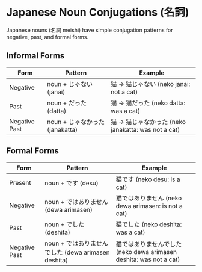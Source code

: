 # Japanese Noun Conjugations (名詞)

Japanese nouns (名詞 meishi) have simple conjugation patterns for negative, past, and formal forms.

## Informal Forms

| Form          | Pattern                         | Example                                             |
| ------------- | ------------------------------- | --------------------------------------------------- |
| Negative      | noun + じゃない (janai)         | 猫 → 猫じゃない (neko janai: not a cat)             |
| Past          | noun + だった (datta)           | 猫 → 猫だった (neko datta: was a cat)               |
| Negative Past | noun + じゃなかった (janakatta) | 猫 → 猫じゃなかった (neko janakatta: was not a cat) |

## Formal Forms

| Form          | Pattern                                             | Example                                                            |
| ------------- | --------------------------------------------------- | ------------------------------------------------------------------ |
| Present       | noun + です (desu)                                  | 猫です (neko desu: is a cat)                                       |
| Negative      | noun + ではありません (dewa arimasen)               | 猫ではありません (neko dewa arimasen: is not a cat)                |
| Past          | noun + でした (deshita)                             | 猫でした (neko deshita: was a cat)                                 |
| Negative Past | noun + ではありませんでした (dewa arimasen deshita) | 猫ではありませんでした (neko dewa arimasen deshita: was not a cat) |
